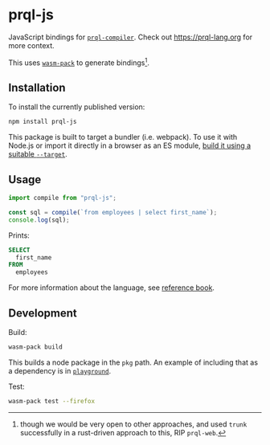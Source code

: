 # prql-js

JavaScript bindings for [`prql-compiler`](https://github.com/prql/prql/). Check
out <https://prql-lang.org> for more context.

This uses
[`wasm-pack`](https://rustwasm.github.io/docs/wasm-pack/tutorials/npm-browser-packages/index.html)
to generate bindings[^1].

[^1]:
    though we would be very open to other approaches, and used `trunk`
    successfully in a rust-driven approach to this, RIP `prql-web`.

## Installation

To install the currently published version:

```sh
npm install prql-js
```

This package is built to target a bundler (i.e. webpack). To use it with Node.js
or import it directly in a browser as an ES module, [build it using a suitable
`--target`](https://rustwasm.github.io/docs/wasm-pack/commands/build.html).

## Usage

```js
import compile from "prql-js";

const sql = compile(`from employees | select first_name`);
console.log(sql);
```

Prints:

```sql
SELECT
  first_name
FROM
  employees
```

For more information about the language, see [reference book](https://prql-lang.org/book).

## Development

Build:

```sh
wasm-pack build
```

This builds a node package in the `pkg` path. An example of including that as a
dependency is in [`playground`](../playground/package.json).

Test:

```sh
wasm-pack test --firefox
```
